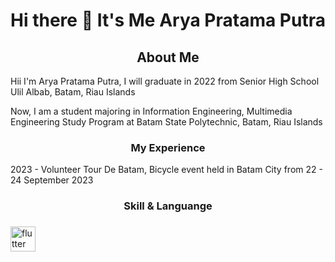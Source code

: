 <h1 align="center">Hi there 👋 It's Me Arya Pratama Putra</h1>

<!--
**AryaPratamaPutra-10/AryaPratamaPutra-10** is a ✨ _special_ ✨ repository because its `README.md` (this file) appears on your GitHub profile.

Here are some ideas to get you started:

- 🔭 I’m currently working on ...
- 🌱 I’m currently learning **at Batam State Polytechnic**
- 👯 I’m looking to collaborate on ...
- 🤔 I’m looking for help with ...
- 💬 Ask me about ...
- 📫 How to reach me: **aryaaja6104@gmail.com**
- 😄 Pronouns: ...
- ⚡ Fun fact: ...
-->
<div>
<h2 align="center">About Me</h2>

<p1 align="center">Hii I'm Arya Pratama Putra, I will graduate in 2022 from Senior High School Ulil Albab, Batam, Riau Islands </p1>

<p2 align="center"> Now, I am a student majoring in Information Engineering, Multimedia Engineering Study Program at Batam State Polytechnic, Batam, Riau Islands </p2>
</div>

<h3 align="center">My Experience</h3>
<p1 align="center">2023 - Volunteer Tour De Batam, Bicycle event held in Batam City from 22 - 24 September 2023 </p1>


###
<h3 align="center">Skill & Languange</h3>

###

<div align="left">
<img src="https://cdn.jsdelivr.net/gh/devicon/icons/flutter/flutter-original.svg" height="40" alt="flutter logo" />

</div>